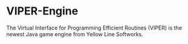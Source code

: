 VIPER-Engine
============

The Virtual Interface for Programming Efficient Routines (VIPER) is the newest Java game engine from Yellow Line Softworks.
